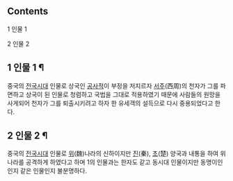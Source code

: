 ## Contents

    

1 인물 1

2 인물 2

## 1 인물 1 ¶

중국의 [전국시대](%EC%A0%84%EA%B5%AD%EC%8B%9C%EB%8C%80.md) 인물로 상국인
[공사적](%EA%B3%B5%EC%82%AC%EC%A0%81.md)이 부정을 저지르자
[서주](%EC%84%9C%EC%A3%BC.md)(西周)의 천자가 그를 파면하고 상국이 된 인물로 청렴하고 국법을 그대로 적용하였기
때문에 사람들의 원망을 사게되어 천자가 그를 퇴출시키려고 하자 한 유세객의 설득으로 다시 중용되었다고 한다.

## 2 인물 2 ¶

중국의 [전국시대](%EC%A0%84%EA%B5%AD%EC%8B%9C%EB%8C%80.md) 인물로
[위](%EC%9C%84.md)(魏)나라의 신하이지만 [진](%EC%A7%84.md)(秦),
[초](%EC%B4%88.md)(楚) 양국과 내통을 하여 위나라를 공격하게 하였다고 하며 1의 인물과는 한자도 같고 동시대 인물이지만
동명이인인지 같은 인물인지 불분명하다.

